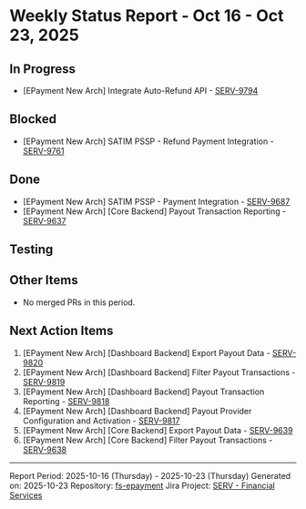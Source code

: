 # Weekly Status Report - Oct 16 - Oct 23, 2025

## In Progress

- [EPayment New Arch] Integrate Auto-Refund API - [SERV-9794](https://yassir.atlassian.net/browse/SERV-9794)

## Blocked

- [EPayment New Arch] SATIM PSSP - Refund Payment Integration - [SERV-9761](https://yassir.atlassian.net/browse/SERV-9761)

## Done

- [EPayment New Arch] SATIM PSSP - Payment Integration - [SERV-9687](https://yassir.atlassian.net/browse/SERV-9687)
- [EPayment New Arch] [Core Backend] Payout Transaction Reporting - [SERV-9637](https://yassir.atlassian.net/browse/SERV-9637)

## Testing


## Other Items

- No merged PRs in this period.

## Next Action Items

1. [EPayment New Arch] [Dashboard Backend] Export Payout Data - [SERV-9820](https://yassir.atlassian.net/browse/SERV-9820)
2. [EPayment New Arch] [Dashboard Backend] Filter Payout Transactions - [SERV-9819](https://yassir.atlassian.net/browse/SERV-9819)
3. [EPayment New Arch] [Dashboard Backend] Payout Transaction Reporting - [SERV-9818](https://yassir.atlassian.net/browse/SERV-9818)
4. [EPayment New Arch] [Dashboard Backend] Payout Provider Configuration and Activation - [SERV-9817](https://yassir.atlassian.net/browse/SERV-9817)
5. [EPayment New Arch] [Core Backend] Export Payout Data - [SERV-9639](https://yassir.atlassian.net/browse/SERV-9639)
6. [EPayment New Arch] [Core Backend] Filter Payout Transactions - [SERV-9638](https://yassir.atlassian.net/browse/SERV-9638)

---

Report Period: 2025-10-16 (Thursday) - 2025-10-23 (Thursday)
Generated on: 2025-10-23
Repository: [fs-epayment](https://github.com/YAtechnologies/fs-epayment)
Jira Project: [SERV - Financial Services](https://yassir.atlassian.net/browse/SERV)
